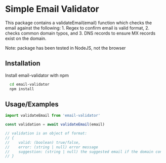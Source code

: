 
# Simple Email Validator

This package contains a validateEmail(email) function which checks the email against the following: 1. Regex to confirm email is valid format, 2. checks common domain typos, and 3. DNS records to ensure MX records exist on the domain.

Note: package has been tested in NodeJS, not the browser

## Installation

Install email-validator with npm

```bash
  cd email-validator
  npm install
```
    
## Usage/Examples

```javascript
import validateEmail from 'email-validator'

const validation = await validateEmail(email)

// validation is an object of format:
// {
//    valid: (boolean) true/false,
//    error: (string | null) error message
//    suggestion: (string | null) the suggested email if the domain contained a known typo
// }
```
